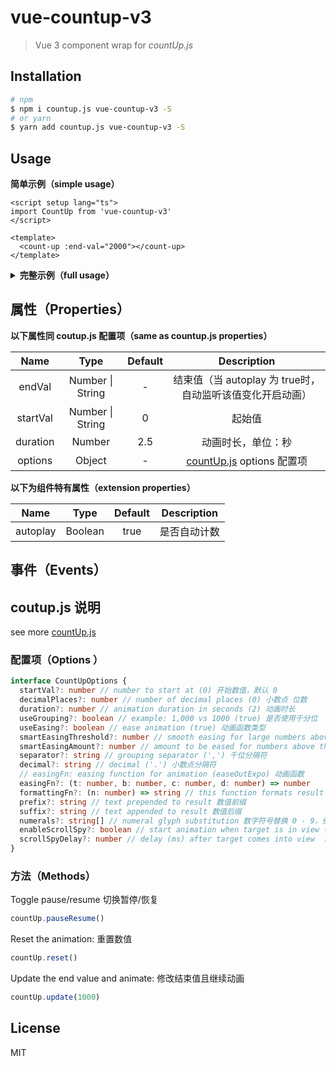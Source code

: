# vue-countup-v3

>  Vue 3 component wrap for *countUp.js*

## Installation

```bash
# npm
$ npm i countup.js vue-countup-v3 -S
# or yarn
$ yarn add countup.js vue-countup-v3 -S
```

## Usage

**简单示例（simple usage）**

```vue
<script setup lang="ts">
import CountUp from 'vue-countup-v3'
</script>

<template>
  <count-up :end-val="2000"></count-up>
</template>
```

<details>
<summary><strong>完整示例（full usage）</strong></summary>

```html
<script setup lang="ts">
  import CountUp from 'vue-countup-v3'
  import type { CountUp as ICountUp } from 'countup.js'
  // coutup.js options
  const options = {
    decimalPlaces: 2
    // ...
  }
  const onInit = (countup: ICountUp) => {
    console.log('init', countup)
  }
</script>

<template>
  <count-up
    :end-val="2000"
    :duration="3"
    :loop="2"
    :options="options"
    @init="onInit"></count-up>
</template>
```

</details>

## 属性（Properties）

**以下属性同 coutup.js 配置项（same as countup.js properties）**

|   Name   |       Type       | Default |                         Description                          |
| :------: | :--------------: | :-----: | :----------------------------------------------------------: |
|  endVal  | Number \| String |    -    |  结束值（当 autoplay 为 true时，自动监听该值变化开启动画）   |
| startVal | Number \| String |    0    |                            起始值                            |
| duration |      Number      |   2.5   |                      动画时长，单位：秒                      |
| options  |      Object      |    -    | [countUp.js](https://github.com/inorganik/countUp.js) options 配置项 |

**以下为组件特有属性（extension properties）**

|   Name   |  Type   | Default | Description  |
| :------: | :-----: | :-----: | :----------: |
| autoplay | Boolean |  true   | 是否自动计数 |

## 事件（Events）



## coutup.js 说明

see more [countUp.js](https://github.com/inorganik/countUp.js)

### 配置项（**Options** ）

```typescript
interface CountUpOptions {
  startVal?: number // number to start at (0) 开始数值，默认 0
  decimalPlaces?: number // number of decimal places (0) 小数点 位数
  duration?: number // animation duration in seconds (2) 动画时长
  useGrouping?: boolean // example: 1,000 vs 1000 (true) 是否使用千分位
  useEasing?: boolean // ease animation (true) 动画函数类型
  smartEasingThreshold?: number // smooth easing for large numbers above this if useEasing (999)
  smartEasingAmount?: number // amount to be eased for numbers above threshold (333)
  separator?: string // grouping separator (',') 千位分隔符
  decimal?: string // decimal ('.') 小数点分隔符
  // easingFn: easing function for animation (easeOutExpo) 动画函数
  easingFn?: (t: number, b: number, c: number, d: number) => number
  formattingFn?: (n: number) => string // this function formats result 格式化结果
  prefix?: string // text prepended to result 数值前缀
  suffix?: string // text appended to result 数值后缀
  numerals?: string[] // numeral glyph substitution 数字符号替换 0 - 9，例如替换为 [a,b,c,d,e,f,g,h,i,j]
  enableScrollSpy?: boolean // start animation when target is in view 在可视范围内才开始动画
  scrollSpyDelay?: number // delay (ms) after target comes into view  目标进入可视范围内后的延迟时间(毫秒)
}
```

### **方法（Methods）**

Toggle pause/resume 切换暂停/恢复

```js
countUp.pauseResume()
```

Reset the animation: 重置数值

```js
countUp.reset()
```

Update the end value and animate: 修改结束值且继续动画

```js
countUp.update(1000)
```

## License

MIT
